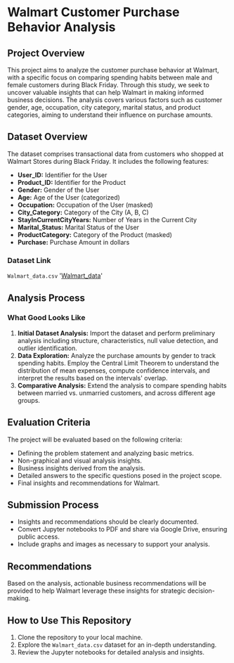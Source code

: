 
# Walmart Customer Purchase Behavior Analysis

## Project Overview

This project aims to analyze the customer purchase behavior at Walmart, with a specific focus on comparing spending habits between male and female customers during Black Friday. Through this study, we seek to uncover valuable insights that can help Walmart in making informed business decisions. The analysis covers various factors such as customer gender, age, occupation, city category, marital status, and product categories, aiming to understand their influence on purchase amounts.

## Dataset Overview

The dataset comprises transactional data from customers who shopped at Walmart Stores during Black Friday. It includes the following features:

- **User_ID:** Identifier for the User
- **Product_ID:** Identifier for the Product
- **Gender:** Gender of the User
- **Age:** Age of the User (categorized)
- **Occupation:** Occupation of the User (masked)
- **City_Category:** Category of the City (A, B, C)
- **StayInCurrentCityYears:** Number of Years in the Current City
- **Marital_Status:** Marital Status of the User
- **ProductCategory:** Category of the Product (masked)
- **Purchase:** Purchase Amount in dollars

### Dataset Link

`Walmart_data.csv`
'[Walmart_data](https://github.com/mrankit560/Walmart/blob/main/walmart_data.csv)'

## Analysis Process

### What Good Looks Like

1. **Initial Dataset Analysis:** Import the dataset and perform preliminary analysis including structure, characteristics, null value detection, and outlier identification.
2. **Data Exploration:** Analyze the purchase amounts by gender to track spending habits. Employ the Central Limit Theorem to understand the distribution of mean expenses, compute confidence intervals, and interpret the results based on the intervals' overlap.
3. **Comparative Analysis:** Extend the analysis to compare spending habits between married vs. unmarried customers, and across different age groups.

## Evaluation Criteria

The project will be evaluated based on the following criteria:
- Defining the problem statement and analyzing basic metrics.
- Non-graphical and visual analysis insights.
- Business insights derived from the analysis.
- Detailed answers to the specific questions posed in the project scope.
- Final insights and recommendations for Walmart.

## Submission Process

- Insights and recommendations should be clearly documented.
- Convert Jupyter notebooks to PDF and share via Google Drive, ensuring public access.
- Include graphs and images as necessary to support your analysis.

## Recommendations

Based on the analysis, actionable business recommendations will be provided to help Walmart leverage these insights for strategic decision-making.

## How to Use This Repository

1. Clone the repository to your local machine.
2. Explore the `Walmart_data.csv` dataset for an in-depth understanding.
3. Review the Jupyter notebooks for detailed analysis and insights.
